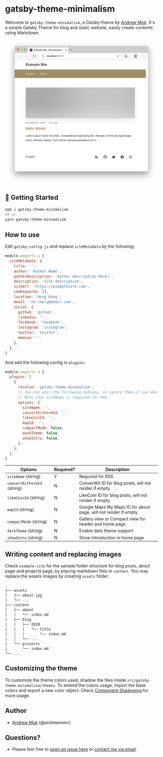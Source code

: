 # gatsby-theme-minimalism

Welcome to `gatsby-theme-minimalism`, a Gatsby theme by [Andrew Mok](https://andrewmmc.com). It's a simple Gatsby Theme for blog and static website, easily create contents using Markdown.

![](./README1.png)

## 🚀 Getting Started
```bash
npm i gatsby-theme-minimalism
## or
yarn gatsby-theme-minimalism
```

## How to use
Edit `gatsby-config.js` and replace `siteMetadata` by the following:
```js
module.exports = {
  siteMetadata: {
    title: '',
    author: 'Author Name',
    authorDescription: 'Author description here!',
    description: 'Site description',
    siteUrl: 'https://examplesite.com',
    seoKeywords: [],
    location: 'Hong Kong',
    email: 'no-reply@email.com',
    social: {
      github: 'github',
      linkedin: '',
      facebook: 'facebook',
      instagram: 'instagram',
      twitter: 'twitter',
      medium: '',
    },
  },
}
```

And add the following config in `plugins`:
```js
module.exports = {
  plugins: [
    {
      resolve: 'gatsby-theme-minimalism',
      // You can edit the following options, or ignore them if you don't care. 
      // Note that siteName is required for RSS.
      options: {
        siteName: '',
        convertKitFormId: '',
        likeCoinId: '',
        mapId: '',
        compactMode: false,
        darkTheme: false,
        showIntro: false,
      },
    },
  ],
}
```

| Options                     | Required? | Description                                                     |
|-----------------------------|-----------|-----------------------------------------------------------------|
| `siteName` (string)         | Y         | Required for RSS                                                |
| `convertKitFormId` (string) | N         | ConvertKit ID for blog posts, will not render if empty          |
| `likeCoinId` (string)       | N         | LikeCoin ID for blog posts, will not render if empty            |
| `mapId` (string)            | N         | Google Maps My Maps ID for about page, will not render if empty |
| `compactMode` (string)      | N         | Gallery view or Compact view for header and home page           |
| `darkTheme` (string)        | N         | Enable dark theme support                                       |
| `showIntro` (string)        | N         | Show Introduction in home page                                  |

## Writing content and replacing images
Check `example-site` for the sample folder structure for blog posts, about page and projects page, by placing markdown files in `content`. You may replace the assets images by creating `assets` folder.

```
.
├── assets
|   ├── about.jpg
|   └── ...
├── content
|   ├── about
|   |   └── index.md
|   ├── blog
|   |   ├── 2020
|   |   |   └── title
|   |   |       └── index.md
|   |   └── ...
|   └── projects
|       └── index.md
└── ...
```

## Customizing the theme
To customize the theme colors used, shadow the files inside `src/gatsby-theme-minimalism/themes`. To extend the colors usage, import the base colors and export a new color object. Check [Component Shadowing](https://www.gatsbyjs.org/blog/2019-04-29-component-shadowing/) for more usage.

## Author
- [Andrew Mok](https://andrewmmc.com) (@andrewmmc)

## Questions?
- Please feel free to [open an issue here](../../issues) or [contact me via email](mailto:hello@andrewmmc.com).